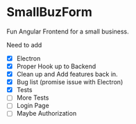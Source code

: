 # SmallBuzForm
Fun Angular Frontend for a small business.

Need to add 
- [X] Electron
- [X] Proper Hook up to Backend
- [X] Clean up and Add features back in.
- [X] Bug list (promise issue with Electron)
- [X] Tests
- [ ] More Tests
- [ ] Login Page
- [ ] Maybe Authorization
